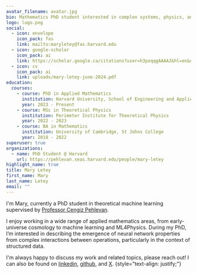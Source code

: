 ```yaml
---
avatar_filename: avatar.jpg
bio: Mathematics PhD student interested in complex systems, physics, and geometry.
logo: logo.png
social:
  - icon: envelope
    icon_pack: fas
    link: mailto:maryletey@fas.harvard.edu
  - icon: google-scholar
    icon_pack: ai
    link: https://scholar.google.ca/citations?user=h3poqqgAAAAJ&hl=en&oi=ao
  - icon: cv
    icon_pack: ai
    link: uploads/mary-letey-june-2024.pdf
education:
  courses:
    - course: PhD in Applied Mathematics
      institution: Harvard University, School of Engineering and Applied Sciences
      year: 2023 - Present
    - course: MSc in Theoretical Physics
      institution: Perimeter Institute for Theoretical Physics
      year: 2022 - 2023
    - course: BA in Mathematics
      institution: University of Cambridge, St Johns College
      year: 2018 - 2022
superuser: true
organizations:
  - name: PhD Student @ Harvard
    url: https://pehlevan.seas.harvard.edu/people/mary-letey
highlight_name: true
title: Mary Letey
first_name: Mary
last_name: Letey
email: ""
---
```

I'm Mary, currently a PhD student in theoretical machine learning supervised by [Professor Cengiz Pehlevan](https://pehlevan.seas.harvard.edu/people/cengiz-pehlevan).

I enjoy working in a wide range of applied mathematics areas, from early-universe cosmology to machine learning and ML4Physics. During my PhD, I’m interested in describing the emergence of neural network properties from complex interactions between operations, particularly in the context of structured data.

I'm always happy to discuss my work and related topics, please reach out! I can also be found on [linkedin](https://www.linkedin.com/in/maryletey/), [github](https://github.com/mletey), and [X](https://twitter.com/maryiletey).
{style="text-align: justify;"}
